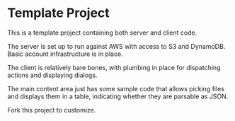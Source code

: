 # Template Project
This is a template project containing both server and client code.

The server is set up to run against AWS with access to S3 and DynamoDB. Basic account infrastructure is in place.

The client is relatively bare bones, with plumbing in place for dispatching actions and displaying dialogs.

The main content area just has some sample code that allows picking files and displays them in a table,
indicating whether they are parsable as JSON.

Fork this project to customize.

